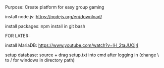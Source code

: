 Purpose: Create platform for easy group gaming

install node.js: https://nodejs.org/en/download/

install packages: npm install in git bash

FOR LATER:

install MariaDB: https://www.youtube.com/watch?v=lH_2taJUOj4

setup database: source + drag setup.txt into cmd after logging in (change \ to / for windows in directory path)